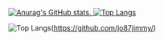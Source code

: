 [![Anurag's GitHub stats](https://github-readme-stats.vercel.app/api?username=jo87jimmy&show=reviews,discussions_started,discussions_answered,prs_merged,prs_merged_percentage&show_icons=true&theme=flag-india&locale=zh-tw&include_all_commits=true&count_private=true&rank_icon=percentile&number_format=long&custom_title=jo87jimmy's_GitHub&card_width=800px&count_private=true),
![Top Langs](https://github-readme-stats.vercel.app/api/top-langs/?username=jo87jimmy&layout=compact&theme=flag-india&card_width=800px)](https://github.com/jo87jimmy/)

![Top Langs](https://github-readme-stats.vercel.app/api/top-langs/?username=jo87jimmy&layout=compact&theme=flag-india&card_width=800px)(https://github.com/jo87jimmy/)

